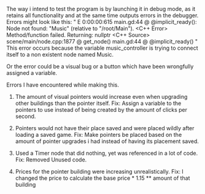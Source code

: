 The way i intend to test the program is by launching it in debug mode, as it retains all functionality and at the same time outputs errors in the debugger.
Errors might look like this:
"
E 0:00:00:615   main.gd:44 @ @implicit_ready(): Node not found: "Music" (relative to "/root/Main").
  <C++ Error>   Method/function failed. Returning: nullptr
  <C++ Source>  scene/main/node.cpp:1877 @ get_node()
  <Stack Trace> main.gd:44 @ @implicit_ready()
"
This error occurs because the variable music_controller is trying to connect itself to a non existent node named Music.

Or the error could be a visual bug or a button which have been wrongfully assigned a variable. 



Errors I have encountered while making this.

1. The amount of visual pointers would increase even when upgrading other buildings than the pointer itself.
  Fix: Assign a variable to the pointers to use instead of being created by the amount of clicks per second.

2. Pointers would not have their place saved and were placed wildly after loading a saved game.
  Fix: Make pointers be placed based on the amount of pointer upgrades i had instead of having its placement saved.

3. Used a Timer node that did nothing, yet was referenced in a lot of code.
  Fix: Removed Unused code.

4. Prices for the pointer building were increasing unrealistically.
   Fix: I changed the price to calculate the base price * 1.15 ** amount of that building
